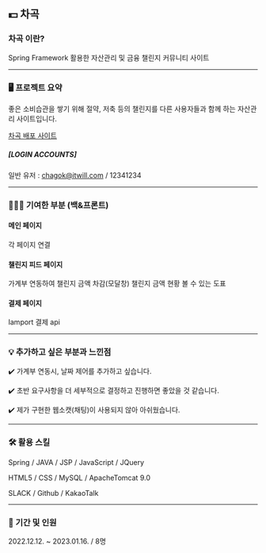 ## 💵 차곡

### 차곡 이란?
Spring Framework 활용한 자산관리 및 금융 챌린지 커뮤니티 사이트

---

### 🖥️ 프로젝트 요약
좋은 소비습관을 쌓기 위해 절약, 저축 등의 챌린지를 다른 사용자들과 함께 하는 자산관리 사이트입니다.

[차곡 배포 사이트](http://chagok.ga/main)
##### [LOGIN ACCOUNTS] 
일반 유저 : chagok@itwill.com / 12341234

---

### 👩🏻‍💻 기여한 부분 (백&프론트)
#### 메인 페이지
각 페이지 연결
#### 챌린지 피드 페이지
가계부 연동하여 챌린지 금액 차감(모달창)
챌린지 금액 현황 볼 수 있는 도표
#### 결제 페이지
Iamport 결제 api

---

### 💡 추가하고 싶은 부분과 느낀점
✔️ 가계부 연동시, 날짜 제어를 추가하고 싶습니다.

✔️ 초반 요구사항을 더 세부적으로 결정하고 진행하면 좋았을 것 같습니다.

✔️ 제가 구현한 웹소캣(채팅)이 사용되지 않아 아쉬웠습니다.

---

### 🛠️ 활용 스킬
Spring / JAVA / JSP / JavaScript / JQuery

HTML5 / CSS / MySQL / ApacheTomcat 9.0

SLACK / Github / KakaoTalk

---

### 👥 기간 및 인원
2022.12.12. ~ 2023.01.16. / 8명


